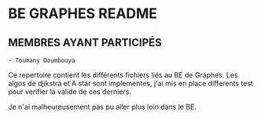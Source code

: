 # BE GRAPHES README

## MEMBRES AYANT PARTICIPÉS
	- Toumany Doumbouya
	
Ce repertoire contient les différents fichiers liés au BE de Graphes. Les algos de djikstra et A star sont implementes, j'ai mis en place differents test pour verifier la valide de ces derniers.

Je n'ai malheureusement pas pu aller plus loin dans le BE. 
